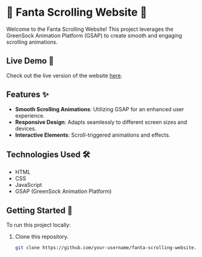 # 🌟 Fanta Scrolling Website 🌟

Welcome to the Fanta Scrolling Website! This project leverages the GreenSock Animation Platform (GSAP) to create smooth and engaging scrolling animations.

## Live Demo 🚀

Check out the live version of the website [here](https://fanta-three.vercel.app).

## Features ✨

- **Smooth Scrolling Animations**: Utilizing GSAP for an enhanced user experience.
- **Responsive Design**: Adapts seamlessly to different screen sizes and devices.
- **Interactive Elements**: Scroll-triggered animations and effects.

## Technologies Used 🛠️

- HTML
- CSS
- JavaScript
- GSAP (GreenSock Animation Platform)

## Getting Started 🏁

To run this project locally:

1. Clone this repository.
   ```bash
   git clone https://github.com/your-username/fanta-scrolling-website.git
